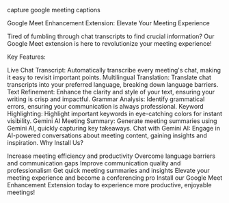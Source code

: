capture google meeting captions

Google Meet Enhancement Extension: Elevate Your Meeting Experience

Tired of fumbling through chat transcripts to find crucial information? Our Google Meet extension is here to revolutionize your meeting experience!

Key Features:

Live Chat Transcript: Automatically transcribe every meeting's chat, making it easy to revisit important points.
Multilingual Translation: Translate chat transcripts into your preferred language, breaking down language barriers.
Text Refinement: Enhance the clarity and style of your text, ensuring your writing is crisp and impactful.
Grammar Analysis: Identify grammatical errors, ensuring your communication is always professional.
Keyword Highlighting: Highlight important keywords in eye-catching colors for instant visibility.
Gemini AI Meeting Summary: Generate meeting summaries using Gemini AI, quickly capturing key takeaways.
Chat with Gemini AI: Engage in AI-powered conversations about meeting content, gaining insights and inspiration.
Why Install Us?

Increase meeting efficiency and productivity
Overcome language barriers and communication gaps
Improve communication quality and professionalism
Get quick meeting summaries and insights
Elevate your meeting experience and become a conferencing pro
Install our Google Meet Enhancement Extension today to experience more productive, enjoyable meetings!
